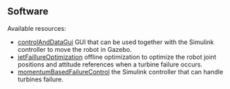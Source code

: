 ## Software

Available resources:

- [controlAndDataGui](controlAndDataGui) GUI that can be used together with the Simulink controller to move the robot in Gazebo.
- [jetFaillureOptimization](jetFaillureOptimization) offline optimization to optimize the robot joint positions and attitude references when a turbine failure occurs.
- [momentumBasedFailureControl](momentumBasedFailureControl) the Simulink controller that can handle turbines failure.

